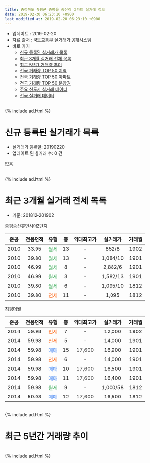 ```yaml
---
title: 충청북도 증평군 증평읍 송산리 아파트 실거래 정보
date: 2019-02-20 06:23:10 +0900
last_modified_at: 2019-02-20 06:23:10 +0900
---
```


* 업데이트 : 2019-02-20
* 자료 출처 : [국토교통부 실거래가 공개시스템](http://rt.molit.go.kr)
* 바로 가기
    * [신규 등록된 실거래가 목록](#신규-등록된-실거래가-목록)
    * [최근 3개월 실거래 전체 목록](#최근-3개월-실거래-전체-목록)
    * [최근 5년간 거래량 추이](#최근-5년간-거래량-추이)
    * [전국 거래량 TOP 50 지역](https://inasie.github.io/apt-trade-info/최근-3개월-전국에서-가장-거래가-많이-발생한-지역)
    * [전국 거래량 TOP 50 아파트](https://inasie.github.io/apt-trade-info/최근-3개월-전국에서-가장-거래가-많이-발생한-아파트)
    * [전국 거래량 TOP 50 분양권](https://inasie.github.io/apt-trade-info/최근-3개월-전국에서-가장-거래가-많이-발생한-분양권)
    * [주요 신도시 실거래 데이터](https://inasie.github.io/apt-trade-info/주요-신도시)
    * [전국 실거래 데이터](https://inasie.github.io/apt-trade-info/전국)
<br>
{% include ad.html %}
<br>

# 신규 등록된 실거래가 목록
* 실거래가 등록일: 20190220
* 업데이트 된 실거래 수: 0 건

없음

<br>
{% include ad.html %}
<br>

# 최근 3개월 실거래 전체 목록
* 기준: 201812-201902


[증평송산휴먼시아2단지](https://search.naver.com/search.naver?query=%EC%B6%A9%EC%B2%AD%EB%B6%81%EB%8F%84+%EC%A6%9D%ED%8F%89%EA%B5%B0+%EC%A6%9D%ED%8F%89%EC%9D%8D+%EC%86%A1%EC%82%B0%EB%A6%AC+%EC%A6%9D%ED%8F%89%EC%86%A1%EC%82%B0%ED%9C%B4%EB%A8%BC%EC%8B%9C%EC%95%842%EB%8B%A8%EC%A7%80)

|준공|전용면적|유형|층|역대최고가|실거래가|거래월|
|:---:|:---:|:---:|:---:|:---:|:---:|:---:|
|2010|33.95|<span style="color:#34a853">월세</span>|13|<span style="color:#444444">-</span>|852/8|1902|
|2010|39.80|<span style="color:#34a853">월세</span>|13|<span style="color:#444444">-</span>|1,084/10|1901|
|2010|46.99|<span style="color:#34a853">월세</span>|8|<span style="color:#444444">-</span>|2,882/6|1901|
|2010|46.99|<span style="color:#34a853">월세</span>|3|<span style="color:#444444">-</span>|1,582/13|1901|
|2010|39.80|<span style="color:#34a853">월세</span>|6|<span style="color:#444444">-</span>|1,095/10|1812|
|2010|39.80|<span style="color:#ff5a00">전세</span>|11|<span style="color:#444444">-</span>|1,095|1812|

[지평더웰](https://search.naver.com/search.naver?query=%EC%B6%A9%EC%B2%AD%EB%B6%81%EB%8F%84+%EC%A6%9D%ED%8F%89%EA%B5%B0+%EC%A6%9D%ED%8F%89%EC%9D%8D+%EC%86%A1%EC%82%B0%EB%A6%AC+%EC%A7%80%ED%8F%89%EB%8D%94%EC%9B%B0)

|준공|전용면적|유형|층|역대최고가|실거래가|거래월|
|:---:|:---:|:---:|:---:|:---:|:---:|:---:|
|2014|59.98|<span style="color:#ff5a00">전세</span>|7|<span style="color:#444444">-</span>|12,000|1902|
|2014|59.98|<span style="color:#ff5a00">전세</span>|5|<span style="color:#444444">-</span>|14,000|1901|
|2014|59.98|<span style="color:#4285f3">매매</span>|15|<span style="color:#444444">17,600</span>|16,900|1901|
|2014|59.98|<span style="color:#ff5a00">전세</span>|6|<span style="color:#444444">-</span>|14,000|1901|
|2014|59.98|<span style="color:#4285f3">매매</span>|10|<span style="color:#444444">17,600</span>|16,500|1901|
|2014|59.98|<span style="color:#4285f3">매매</span>|11|<span style="color:#444444">17,600</span>|16,400|1901|
|2014|59.98|<span style="color:#34a853">월세</span>|9|<span style="color:#444444">-</span>|1,000/58|1812|
|2014|59.98|<span style="color:#4285f3">매매</span>|12|<span style="color:#444444">17,600</span>|16,500|1812|


<br>
{% include ad.html %}
<br>

# 최근 5년간 거래량 추이


<div style="width:100%;">
    <canvas id="deal_progress" height="200"></canvas>
</div>

<script>
new Chart(document.getElementById("deal_progress"), {
    type: 'line',
    data: {
        labels: ['201402','201403','201404','201405','201406','201407','201408','201409','201410','201411','201412','201501','201502','201503','201504','201505','201506','201507','201508','201509','201510','201511','201512','201601','201602','201603','201604','201605','201606','201607','201608','201609','201610','201611','201612','201701','201702','201703','201704','201705','201706','201707','201708','201709','201710','201711','201712','201801','201802','201803','201804','201805','201806','201807','201808','201809','201810','201811','201812','201901','201902'],
        datasets: [{
            label: '매매',
            pointRadius: 1,
            data: [0, 0, 0, 0, 0, 0, 0, 0, 0, 0, 2, 2, 2, 2, 0, 3, 1, 0, 1, 1, 2, 4, 2, 1, 4, 3, 5, 5, 4, 5, 3, 2, 4, 6, 7, 2, 4, 2, 2, 2, 4, 3, 0, 0, 1, 4, 1, 2, 2, 4, 0, 2, 1, 4, 3, 1, 2, 2, 1, 3, 0],
            borderColor: "rgba(255, 201, 14, 1)",
            backgroundColor: "rgba(255, 201, 14, 0.5)",
            fill: false,
            lineTension: 0
        },{
            label: '전월세',
            pointRadius: 1,
            data: [3, 2, 1, 1, 0, 12, 0, 3, 8, 5, 12, 18, 10, 3, 4, 2, 4, 0, 1, 4, 4, 5, 4, 3, 6, 2, 18, 2, 3, 4, 2, 10, 5, 11, 9, 3, 1, 4, 0, 5, 5, 7, 2, 2, 4, 6, 0, 8, 6, 5, 4, 8, 5, 6, 0, 2, 8, 2, 3, 5, 2],
            borderColor: "rgba(0, 141, 185, 1)",
            backgroundColor: "rgba(0, 141, 185, 0.5)",
            fill: false,
            lineTension: 0
        }
        ]
    },
    options: {
        responsive: true,
        title: {
            display: false
        },
        tooltips: {
            mode: 'index',
            intersect: false
        },
        hover: {
            mode: 'nearest',
            intersect: true
        },
        scales: {
            xAxes: [{
                display: true,
                scaleLabel: {
                    display: true,
                    labelString: '년/월'
                }
            }],
            yAxes: [{
                display: true,
                ticks: {
                    suggestedMin: 0,
                },
                scaleLabel: {
                    display: true,
                    labelString: '실거래 수'
                }
            }]
        }
    }
});

</script>


<br>
{% include ad.html %}
<br>

